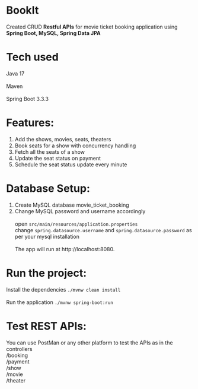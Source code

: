 # BookIt
Created CRUD **Restful APIs** for movie ticket booking application using **Spring Boot, MySQL, Spring Data JPA**
# Tech used
Java 17<br><br>
Maven<br><br>
Spring Boot 3.3.3
# Features: 
1. Add the shows, movies, seats, theaters
2. Book seats for a show with concurrency handling
3. Fetch all the seats of a show
4. Update the seat status on payment
5. Schedule the seat status update every minute
# Database Setup:
1. Create MySQL database movie_ticket_booking
2. Change MySQL password and username accordingly<br><br>
open ```src/main/resources/application.properties```<br>
change ```spring.datasource.username``` and ```spring.datasource.password``` as per your mysql installation<br><br>
The app will run at http://localhost:8080.
# Run the project:
Install the dependencies ```./mvnw clean install```<br><br>
Run the application ```./mvnw spring-boot:run```
# Test REST APIs:
You can use PostMan or any other platform to test the APIs as in the controllers<br>
/booking<br>
/payment<br>
/show<br>
/movie<br>
/theater<br>







   
   


